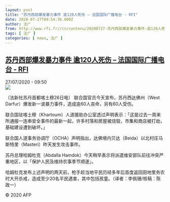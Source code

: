 ```yaml
---
layout: post
title: "苏丹西部爆发暴力事件 逾120人死伤 – 法国国际广播电台 - RFI"
date: 2020-07-27T09:54:36.000Z
author: 法广
from: http://www.rfi.fr//cn/contenu/20200727-苏丹西部爆发暴力事件-逾120人死伤
tags: [ 法广 ]
categories: [ news, 法广 ]
---
```

<!--1595843676000-->
[苏丹西部爆发暴力事件 逾120人死伤 – 法国国际广播电台 - RFI](http://www.rfi.fr//cn/contenu/20200727-%E8%8B%8F%E4%B8%B9%E8%A5%BF%E9%83%A8%E7%88%86%E5%8F%91%E6%9A%B4%E5%8A%9B%E4%BA%8B%E4%BB%B6-%E9%80%BE120%E4%BA%BA%E6%AD%BB%E4%BC%A4)
------

<div>
<div>27/07/2020 - 09:50</div><img src="https://s.rfi.fr/media/display/a8e59778-cfe6-11ea-9a42-005056bff430/w:310/p:16x9/int0009b.200727155002.jpg"><div class="t-content__body u-clearfix"><div class="m-interstitial"></div><p>（法新社苏丹首都喀土穆26日电）    联合国官员今天宣布，苏丹西达佛州（West Darfur）爆发新一波暴力事件，造成逾60人丧命，另有60人受伤。</p><p>    联合国驻喀土穆（Khartoum）人道援助办公室透过声明表示：「这是过去一周来所通报一连串安全事件的最新一起，许多村落和房屋被烧毁，市集和商店被打劫，基础建设遭到破坏。」</p><p>    联合国人道事务协调厅（OCHA）声明指出，达佛境内贝达（Beida）以北村庄马斯特里（Masteri）昨天发生攻击事件。</p><p>    苏丹总理哈姆杜克（Abdalla Hamdok）今天稍早表示将派遣维安部队前往冲突严重地区，以「保护人民及维持农事季节顺遂」。</p><p>    哈姆杜克发布上述声明的两天前，枪手趁当地平民历经多年后首度返回田地里务农时大开杀戒，造成至少20名平民遇害，其中包括孩童。（译者：李佩珊/核稿：陈政一）</p><p class="t-copyright">© 2020 AFP</p>        </div>
</div>
